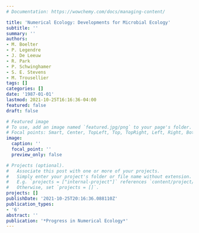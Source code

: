 ```yaml
---
# Documentation: https://wowchemy.com/docs/managing-content/

title: 'Numerical Ecology: Developments for Microbial Ecology'
subtitle: ''
summary: ''
authors:
- M. Boelter
- P. Legendre
- J. De Leeuw
- R. Park
- P. Schwinghamer
- S. E. Stevens
- M. Trousellier
tags: []
categories: []
date: '1987-01-01'
lastmod: 2021-10-25T16:16:36-04:00
featured: false
draft: false

# Featured image
# To use, add an image named `featured.jpg/png` to your page's folder.
# Focal points: Smart, Center, TopLeft, Top, TopRight, Left, Right, BottomLeft, Bottom, BottomRight.
image:
  caption: ''
  focal_point: ''
  preview_only: false

# Projects (optional).
#   Associate this post with one or more of your projects.
#   Simply enter your project's folder or file name without extension.
#   E.g. `projects = ["internal-project"]` references `content/project/deep-learning/index.md`.
#   Otherwise, set `projects = []`.
projects: []
publishDate: '2021-10-25T20:16:36.088110Z'
publication_types:
- '6'
abstract: ''
publication: '*Progress in Numerical Ecology*'
---
```

